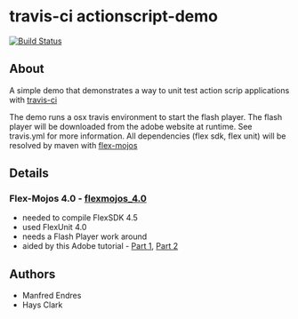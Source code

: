 # travis-ci actionscript-demo

[![Build Status](https://api.travis-ci.org/Larusso/travis-CI-actionscript-demo.svg?branch=flexmojos_4.0)](https://travis-ci.org/Larusso/travis-CI-actionscript-demo)

## About

A simple demo that demonstrates a way to unit test action scrip applications with [travis-ci](http://travis-ci.org)

The demo runs a osx travis environment to start the flash player. The flash player will be downloaded from the adobe website at runtime. See travis.yml for more information. All dependencies (flex sdk, flex unit) will be resolved by maven with [flex-mojos](http://code.google.com/p/flex-mojos/)

## Details

### Flex-Mojos 4.0 - [flexmojos_4.0](https://github.com/haysclark/travis-CI-actionscript-demo/tree/)

  * needed to compile FlexSDK 4.5
  * used FlexUnit 4.0
  * needs a Flash Player work around
  * aided by this Adobe tutorial - [Part 1](http://www.adobe.com/devnet/flex/articles/flex-maven-flexmojos-pt1.html), [Part 2](http://www.adobe.com/devnet/flex/articles/flex-maven-flexmojos-pt2.html)

## Authors

  * Manfred Endres
  * Hays Clark